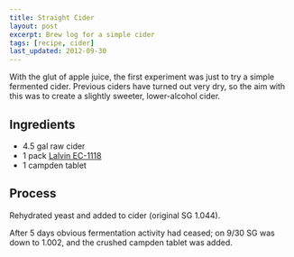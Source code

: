 ```yaml
---
title: Straight Cider
layout: post
excerpt: Brew log for a simple cider
tags: [recipe, cider]
last_updated: 2012-09-30
---
```


With the glut of apple juice, the first experiment was just to try a simple
fermented cider.  Previous ciders have turned out very dry, so the aim with
this was to create a slightly sweeter, lower-alcohol cider.

## Ingredients

* 4.5 gal raw cider
* 1 pack [Lalvin EC-1118][Lalvin]
* 1 campden tablet

## Process

Rehydrated yeast and added to cider (original SG 1.044).  

After 5 days obvious fermentation activity had ceased; on 9/30 SG was down to
1.002, and the crushed campden tablet was added.

[Lalvin]: http://www.lalvinyeast.com/EC1118.asp
